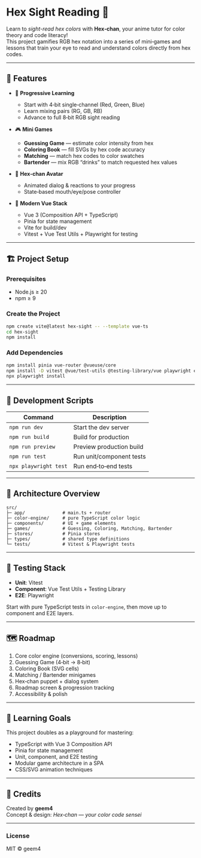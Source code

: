 # Hex Sight Reading 🎨

Learn to *sight-read hex colors* with **Hex‑chan**, your anime tutor for color theory and code literacy!  
This project gamifies RGB hex notation into a series of mini‑games and lessons that train your eye to read and understand colors directly from hex codes.

---

## 🚀 Features

- 🧠 **Progressive Learning**
  - Start with 4‑bit single‑channel (Red, Green, Blue)
  - Learn mixing pairs (RG, GB, RB)
  - Advance to full 8‑bit RGB sight reading

- 🎮 **Mini Games**
  - **Guessing Game** — estimate color intensity from hex
  - **Coloring Book** — fill SVGs by hex code accuracy
  - **Matching** — match hex codes to color swatches
  - **Bartender** — mix RGB “drinks” to match requested hex values

- 💬 **Hex‑chan Avatar**
  - Animated dialog & reactions to your progress
  - State‑based mouth/eye/pose controller

- 🧩 **Modern Vue Stack**
  - Vue 3 (Composition API + TypeScript)
  - Pinia for state management
  - Vite for build/dev
  - Vitest + Vue Test Utils + Playwright for testing

---

## 🏗️ Project Setup

### Prerequisites
- Node.js ≥ 20
- npm ≥ 9

### Create the Project
```bash
npm create vite@latest hex-sight -- --template vue-ts
cd hex-sight
npm install
```

### Add Dependencies
```bash
npm install pinia vue-router @vueuse/core
npm install -D vitest @vue/test-utils @testing-library/vue playwright eslint prettier
npx playwright install
```

---

## 🧠 Development Scripts

| Command | Description |
|----------|-------------|
| `npm run dev` | Start the dev server |
| `npm run build` | Build for production |
| `npm run preview` | Preview production build |
| `npm run test` | Run unit/component tests |
| `npx playwright test` | Run end‑to‑end tests |

---

## 🧩 Architecture Overview

```
src/
├─ app/              # main.ts + router
├─ color-engine/     # pure TypeScript color logic
├─ components/       # UI + game elements
├─ games/            # Guessing, Coloring, Matching, Bartender
├─ stores/           # Pinia stores
├─ types/            # shared type definitions
└─ tests/            # Vitest & Playwright tests
```

---

## 🧪 Testing Stack

- **Unit**: Vitest
- **Component**: Vue Test Utils + Testing Library
- **E2E**: Playwright

Start with pure TypeScript tests in `color-engine`, then move up to component and E2E layers.

---

## 🗺️ Roadmap

1. Core color engine (conversions, scoring, lessons)
2. Guessing Game (4‑bit → 8‑bit)
3. Coloring Book (SVG cells)
4. Matching / Bartender minigames
5. Hex‑chan puppet + dialog system
6. Roadmap screen & progression tracking
7. Accessibility & polish

---

## 🧠 Learning Goals

This project doubles as a playground for mastering:

- TypeScript with Vue 3 Composition API
- Pinia for state management
- Unit, component, and E2E testing
- Modular game architecture in a SPA
- CSS/SVG animation techniques

---

## 🖤 Credits

Created by **geem4**  
Concept & design: *Hex‑chan — your color code sensei*

---

### License
MIT © geem4
